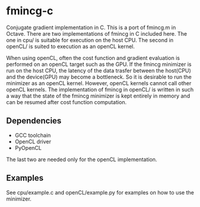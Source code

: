 fmincg-c
========

Conjugate gradient implementation in C. This is a port of fmincg.m in Octave. There are two implementations of fmincg in C included here.
The one in cpu/ is suitable for execution on the host CPU. The second in openCL/ is suited to execution as an openCL kernel. 

When using openCL, often the cost function and gradient evaluation is performed on an openCL target such as the GPU. If the fmincg minimizer is run on the host CPU,
the latency of the data trasfer between the host(CPU) and the device(GPU) may become a bottleneck. So it is desirable to run the minimizer as an openCL kernel. However, openCL kernels cannot call other openCL kernels.
The implementation of fmincg in openCL/ is written in such a way that the state of the fmincg minimizer is kept entirely in memory and can be resumed after cost function computation.

Dependencies
-------------

- GCC toolchain
- OpenCL driver
- PyOpenCL

The last two are needed only for the openCL implementation.

Examples
--------

See cpu/example.c and openCL/example.py for examples on how to use the minimizer.


